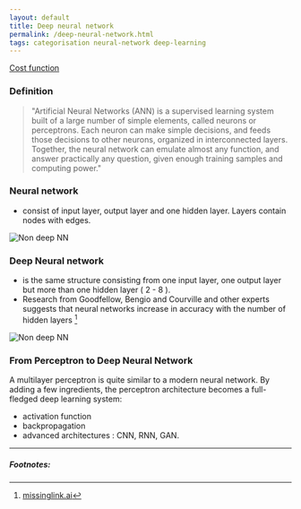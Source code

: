 ```yaml
---
layout: default
title: Deep neural network
permalink: /deep-neural-network.html
tags: categorisation neural-network deep-learning
---
```


[Cost function]({{site.url}}{{site.prod}}/cost-function.html)

### Definition

> "Artificial Neural Networks (ANN) is a supervised learning system built of a large number of simple elements, called 
> neurons or perceptrons. Each neuron can make simple decisions, and feeds those decisions to other neurons, organized 
> in interconnected layers. Together, the neural network can emulate almost any function, and answer practically any
> question, given enough training samples and computing power."

### Neural network 

- consist of input layer, output layer and one hidden layer. Layers contain nodes with edges.

![Non deep NN]({{site.url}}{{site.prod}}/assets/images/deep/non-deep.png)

### Deep Neural network 

- is the same structure consisting from one input layer, one output layer but more than one hidden layer ( 2 - 8 ).
- Research from Goodfellow, Bengio and Courville and other experts suggests that neural networks increase in accuracy with the number of hidden layers [^3]

![Non deep NN]({{site.url}}{{site.prod}}/assets/images/deep/deep.png)

### From Perceptron to Deep Neural Network

A multilayer perceptron is quite similar to a modern neural network. By adding a few ingredients, the perceptron 
architecture becomes a full-fledged deep learning system:

- activation function
- backpropagation
- advanced architectures : CNN, RNN, GAN.

<hr />

##### Footnotes:

[^3]: [missinglink.ai](https://missinglink.ai/guides/neural-network-concepts/7-types-neural-network-activation-functions-right/)
